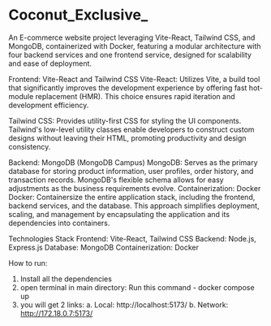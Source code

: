 # Coconut_Exclusive_
An E-commerce website project leveraging Vite-React, Tailwind CSS, and MongoDB, containerized with Docker, featuring a modular architecture with four backend services and one frontend service, designed for scalability and ease of deployment.

Frontend: Vite-React and Tailwind CSS
Vite-React: Utilizes Vite, a build tool that significantly improves the development experience by offering fast hot-module replacement (HMR). This choice ensures rapid iteration and development efficiency.

Tailwind CSS: Provides utility-first CSS for styling the UI components. Tailwind's low-level utility classes enable developers to construct custom designs without leaving their HTML, promoting productivity and design consistency.

Backend: MongoDB (MongoDB Campus)
MongoDB: Serves as the primary database for storing product information, user profiles, order history, and transaction records. MongoDB's flexible schema allows for easy adjustments as the business requirements evolve.
Containerization: Docker
Docker: Containersize the entire application stack, including the frontend, backend services, and the database. This approach simplifies deployment, scaling, and management by encapsulating the application and its dependencies into containers.

Technologies Stack
Frontend: Vite-React, Tailwind CSS
Backend: Node.js, Express.js
Database: MongoDB
Containerization: Docker

How to run:
1. Install all the dependencies
2. open terminal in main directory: Run this command - docker compose up
3. you will get 2 links:
   a. Local:   http://localhost:5173/
   b. Network: http://172.18.0.7:5173/
